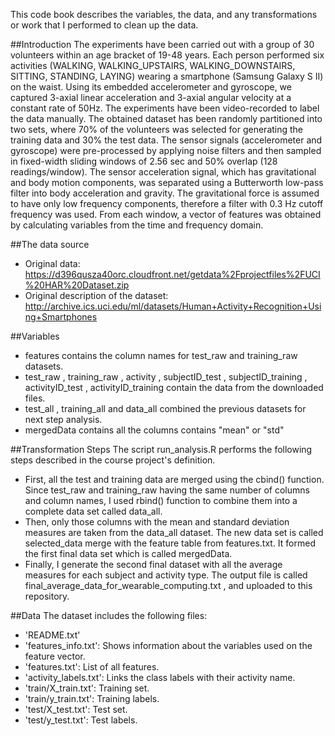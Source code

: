 This code book describes the variables, the data, and any transformations or work that I performed to clean up the data. 

##Introduction
The experiments have been carried out with a group of 30 volunteers within an age bracket of 19-48 years. Each person performed six activities (WALKING, WALKING_UPSTAIRS, WALKING_DOWNSTAIRS, SITTING, STANDING, LAYING) wearing a smartphone (Samsung Galaxy S II) on the waist. Using its embedded accelerometer and gyroscope, we captured 3-axial linear acceleration and 3-axial angular velocity at a constant rate of 50Hz. The experiments have been video-recorded to label the data manually. The obtained dataset has been randomly partitioned into two sets, where 70% of the volunteers was selected for generating the training data and 30% the test data.
The sensor signals (accelerometer and gyroscope) were pre-processed by applying noise filters and then sampled in fixed-width sliding windows of 2.56 sec and 50% overlap (128 readings/window). The sensor acceleration signal, which has gravitational and body motion components, was separated using a Butterworth low-pass filter into body acceleration and gravity. The gravitational force is assumed to have only low frequency components, therefore a filter with 0.3 Hz cutoff frequency was used. From each window, a vector of features was obtained by calculating variables from the time and frequency domain.

##The data source
* Original data: https://d396qusza40orc.cloudfront.net/getdata%2Fprojectfiles%2FUCI%20HAR%20Dataset.zip 
* Original description of the dataset: http://archive.ics.uci.edu/ml/datasets/Human+Activity+Recognition+Using+Smartphones 


##Variables
* features  contains the column names for test_raw and training_raw datasets.
* test_raw ,  training_raw ,  activity ,  subjectID_test  ,  subjectID_training , activityID_test , activityID_training  contain the data from the downloaded files.
* test_all ,  training_all  and  data_all  combined the previous datasets for next step analysis.
* mergedData  contains all the columns contains "mean" or "std"

##Transformation Steps
The script  run_analysis.R performs the following steps described in the course project's definition.
* First, all the test and training data are merged using the  cbind() function. Since test_raw and training_raw having the same number of columns and column names, I used rbind() function to combine them into a complete data set called data_all.
* Then, only those columns with the mean and standard deviation measures are taken from the data_all dataset. The new data set is called selected_data merge with the feature table from features.txt. It formed the first final data set which is called mergedData.
* Finally, I generate the second final dataset with all the average measures for each subject and activity type. The output file is called  final_average_data_for_wearable_computing.txt , and uploaded to this repository.

##Data
The dataset includes the following files:
* 'README.txt'
* 'features_info.txt': Shows information about the variables used on the feature vector.
* 'features.txt': List of all features.
* 'activity_labels.txt': Links the class labels with their activity name.
* 'train/X_train.txt': Training set.
* 'train/y_train.txt': Training labels.
* 'test/X_test.txt': Test set.
* 'test/y_test.txt': Test labels.


